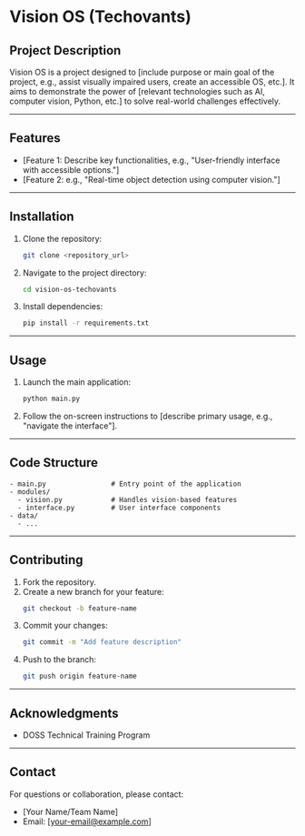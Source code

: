 # Vision OS (Techovants)

## Project Description
Vision OS is a project designed to [include purpose or main goal of the project, e.g., assist visually impaired users, create an accessible OS, etc.]. It aims to demonstrate the power of [relevant technologies such as AI, computer vision, Python, etc.] to solve real-world challenges effectively.



---

## Features
- [Feature 1: Describe key functionalities, e.g., "User-friendly interface with accessible options."]
- [Feature 2: e.g., "Real-time object detection using computer vision."]


---

## Installation

1. Clone the repository:
   ```bash
   git clone <repository_url>
   ```
2. Navigate to the project directory:
   ```bash
   cd vision-os-techovants
   ```
3. Install dependencies:
   ```bash
   pip install -r requirements.txt
   ```

---

## Usage

1. Launch the main application:
   ```bash
   python main.py
   ```
2. Follow the on-screen instructions to [describe primary usage, e.g., "navigate the interface"].

---

## Code Structure

```plaintext
- main.py                # Entry point of the application
- modules/
  - vision.py            # Handles vision-based features
  - interface.py         # User interface components
- data/
  - ...
```

---

## Contributing

1. Fork the repository.
2. Create a new branch for your feature:
   ```bash
   git checkout -b feature-name
   ```
3. Commit your changes:
   ```bash
   git commit -m "Add feature description"
   ```
4. Push to the branch:
   ```bash
   git push origin feature-name
   ```


---

## Acknowledgments
- DOSS Technical Training Program


---

## Contact
For questions or collaboration, please contact:
- [Your Name/Team Name]
- Email: [your-email@example.com]
